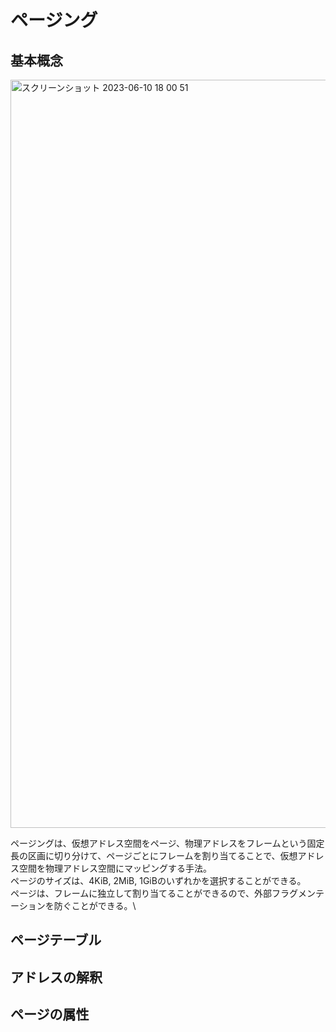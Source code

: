 # ページング

## 基本概念

<img width="1197" alt="スクリーンショット 2023-06-10 18 00 51" src="https://github.com/junyaU/os_study_memo/assets/61627945/56a5c5bd-9a6e-45c4-87e3-39d6c6ab673b">

ページングは、仮想アドレス空間をページ、物理アドレスをフレームという固定長の区画に切り分けて、ページごとにフレームを割り当てることで、仮想アドレス空間を物理アドレス空間にマッピングする手法。\
ページのサイズは、4KiB, 2MiB, 1GiBのいずれかを選択することができる。 \
ページは、フレームに独立して割り当てることができるので、外部フラグメンテーションを防ぐことができる。\

## ページテーブル

## アドレスの解釈

## ページの属性
